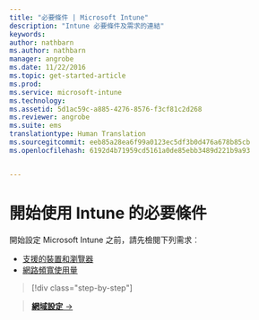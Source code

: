 ```yaml
---
title: "必要條件 | Microsoft Intune"
description: "Intune 必要條件及需求的連結"
keywords: 
author: nathbarn
ms.author: nathbarn
manager: angrobe
ms.date: 11/22/2016
ms.topic: get-started-article
ms.prod: 
ms.service: microsoft-intune
ms.technology: 
ms.assetid: 5d1ac59c-a885-4276-8576-f3cf81c2d268
ms.reviewer: angrobe
ms.suite: ems
translationtype: Human Translation
ms.sourcegitcommit: eeb85a28ea6f99a0123ec5df3b0d476a678b85cb
ms.openlocfilehash: 6192d4b71959cd5161a0de85ebb3489d221b9a93


---
```


# <a name="prerequisites-to-getting-started-with-intune"></a>開始使用 Intune 的必要條件

開始設定 Microsoft Intune 之前，請先檢閱下列需求︰

- [支援的裝置和瀏覽器](supported-mobile-devices-and-computers.md)
- [網路頻寬使用量](network-bandwidth-use.md)

>[!div class="step-by-step"]

>[**網域設定** &rarr;](supported-mobile-devices-and-computers.md)  



<!--HONumber=Dec16_HO2-->


